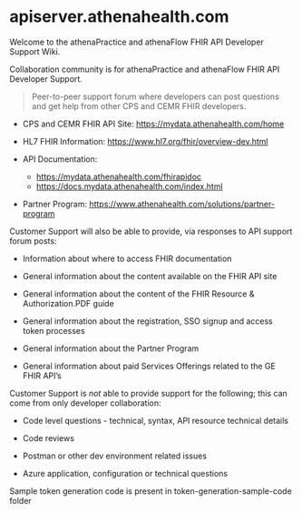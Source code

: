 # apiserver.athenahealth.com
Welcome to the athenaPractice and athenaFlow FHIR API Developer Support Wiki.

Collaboration community is for athenaPractice and athenaFlow FHIR API Developer Support. 
> Peer-to-peer support forum where developers can post questions and get help from other CPS and CEMR FHIR developers. 

* CPS and CEMR FHIR API Site: https://mydata.athenahealth.com/home

* HL7 FHIR Information: https://www.hl7.org/fhir/overview-dev.html

* API Documentation:
  * https://mydata.athenahealth.com/fhirapidoc
  * https://docs.mydata.athenahealth.com/index.html

- Partner Program: https://www.athenahealth.com/solutions/partner-program

Customer Support will also be able to provide, via responses to API support forum posts:
- Information about where to access FHIR documentation

- General information about the content available on the FHIR API site

- General information about the content of the FHIR Resource & Authorization.PDF guide

- General information about the registration, SSO signup and access token processes

- General information about the Partner Program

- General information about paid Services Offerings related to the GE FHIR API’s 

Customer Support is _not_ able to provide support for the following; this can come from only developer collaboration:
- Code level questions - technical, syntax, API resource technical details

- Code reviews

- Postman or other dev environment related issues

- Azure application, configuration or technical questions

Sample token generation code is present in token-generation-sample-code folder
